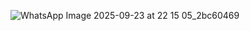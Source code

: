 ![WhatsApp Image 2025-09-23 at 22 15 05_2bc60469](https://github.com/user-attachments/assets/3d76753d-d063-4f8b-9b45-e4df1360b906)
